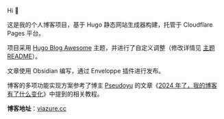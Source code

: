 <!-- markdownlint-disable first-line-h1 -->
Hi 👋

这是我的个人博客项目，基于 Hugo 静态网站生成器构建，托管于 Cloudflare Pages 平台。

项目采用 [Hugo Blog Awesome](https://github.com/hugo-sid/hugo-blog-awesome) 主题，并进行了自定义调整（修改详情见 [主题 README](https://github.com/viazure/hugo-blog-awesome/blob/main/README.md)）。

文章使用 Obsidian 编写，通过 Enveloppe 插件进行发布。

博客的多项功能实现方案参考了博主 [Pseudoyu](https://www.pseudoyu.com/) 的文章《[2024 年了，我的博客有了什么变化](https://www.pseudoyu.com/zh/2024/06/29/what_changed_in_my_blog_2024)》中提到的相关教程。

**博客地址**：[viazure.cc](https://viazure.cc)
